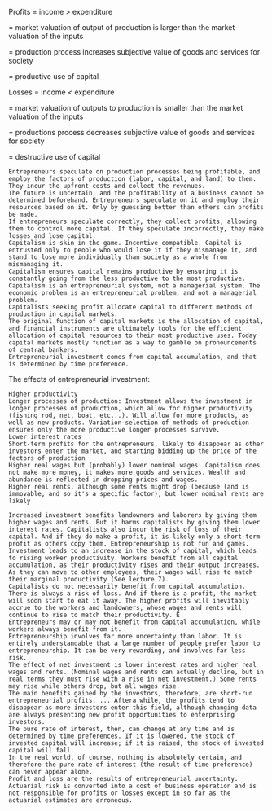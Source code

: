Profits    = income > expenditure

= market valuation of output of production is larger than the market valuation of the inputs

= production process increases subjective value of goods and services for society

= productive use of capital

Losses    = income < expenditure

= market valuation of outputs to production is smaller than the market valuation of the inputs

= productions process decreases subjective value of goods and services for society

= destructive use of capital

    Entrepreneurs speculate on production processes being profitable, and employ the factors of production (labor, capital, and land) to them. They incur the upfront costs and collect the revenues.
    The future is uncertain, and the profitability of a business cannot be determined beforehand. Entrepreneurs speculate on it and employ their resources based on it. Only by guessing better than others can profits be made.
    If entrepreneurs speculate correctly, they collect profits, allowing them to control more capital. If they speculate incorrectly, they make losses and lose capital.
    Capitalism is skin in the game. Incentive compatible. Capital is entrusted only to people who would lose it if they mismanage it, and stand to lose more individually than society as a whole from mismanaging it.
    Capitalism ensures capital remains productive by ensuring it is constantly going from the less productive to the most productive.
    Capitalism is an entrepreneurial system, not a managerial system. The economic problem is an entrepreneurial problem, and not a managerial problem.
    Capitalists seeking profit allocate capital to different methods of production in capital markets.
    The original function of capital markets is the allocation of capital, and financial instruments are ultimately tools for the efficient allocation of capital resources to their most productive uses. Today capital markets mostly function as a way to gamble on pronouncements of central bankers.
    Entrepreneurial investment comes from capital accumulation, and that is determined by time preference.


The effects of entrepreneurial investment:

    Higher productivity
    Longer processes of production: Investment allows the investment in longer processes of production, which allow for higher productivity (fishing rod, net, boat, etc...). Will allow for more products, as well as new products. Variation-selection of methods of production ensures only the more productive longer processes survive.
    Lower interest rates
    Short-term profits for the entrepreneurs, likely to disappear as other investors enter the market, and starting bidding up the price of the factors of production
    Higher real wages but (probably) lower nominal wages: Capitalism does not make more money, it makes more goods and services. Wealth and abundance is reflected in dropping prices and wages.
    Higher real rents, although some rents might drop (because land is immovable, and so it's a specific factor), but lower nominal rents are likely

    Increased investment benefits landowners and laborers by giving them higher wages and rents. But it harms capitalists by giving them lower interest rates. Capitalists also incur the risk of loss of their capital. And if they do make a profit, it is likely only a short-term profit as others copy them. Entrepreneurship is not fun and games.
    Investment leads to an increase in the stock of capital, which leads to rising worker productivity. Workers benefit from all capital accumulation, as their productivity rises and their output increases. As they can move to other employees, their wages will rise to match their marginal productivity (See lecture 7).
    Capitalists do not necessarily benefit from capital accumulation. There is always a risk of loss. And if there is a profit, the market will soon start to eat it away. The higher profits will inevitably accrue to the workers and landowners, whose wages and rents will continue to rise to match their productivity. E
    Entrepreneurs may or may not benefit from capital accumulation, while workers always benefit from it.
    Entrepreneurship involves far more uncertainty than labor. It is entirely understandable that a large number of people prefer labor to entrepreneurship. It can be very rewarding, and involves far less risk.
    The effect of net investment is lower interest rates and higher real wages and rents. (Nominal wages and rents can actually decline, but in real terms they must rise with a rise in net investment.) Some rents may rise while others drop, but all wages rise.
    The main benefits gained by the investors, therefore, are short-run entrepreneurial profits. ... Aftera while, the profits tend to disappear as more investors enter this field, although changing data are always presenting new profit opportunities to enterprising investors.
    The pure rate of interest, then, can change at any time and is determined by time preferences. If it is lowered, the stock of invested capital will increase; if it is raised, the stock of invested capital will fall.
    In the real world, of course, nothing is absolutely certain, and therefore the pure rate of interest (the result of time preference) can never appear alone.
    Profit and loss are the results of entrepreneurial uncertainty. Actuarial risk is converted into a cost of business operation and is not responsible for profits or losses except in so far as the actuarial estimates are erroneous.
